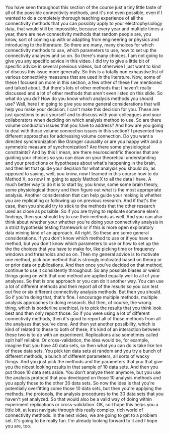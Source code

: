  You have seen throughout this section of the course just a tiny little taste of all of the possible connectivity methods, and it's not even possible, even if I wanted to do a completely thorough teaching experience of all the connectivity methods that you can possibly apply to your electrophysiology data, that would still be impossible, because every year and multiple times a year, there are new connectivity methods that random people are, you know, sort of coming up with or adapting from engineering or physics and introducing to the literature. So there are many, many choices for which connectivity methods to use, which parameters to use, how to set up the connectivity analyses and so on. So there's many choices. I am not going to give you any specific advice in this video. I did try to give a little bit of specific advice in several previous videos, but otherwise I just want to kind of discuss this issue more generally. So this is a totally non exhaustive list of various connectivity measures that are used in the literature. Now, some of these I focused on more in this section, a few other of these I've mentioned and talked about. But there's lots of other methods that I haven't really discussed and a lot of other methods that aren't even listed on this slide. So what do you do? How do you know which analysis methods you should use? Well, here I'm going to give you some general considerations that will help you make your decision. I can't make this decision for you. These are just questions to ask yourself and to discuss with your colleagues and your collaborators when deciding on which analysis method to use. So are there volume conduction issues that you have to address? And how are you going to deal with those volume connection issues in this section? I presented two different approaches for addressing volume connection. Do you want a directed synchronization like Granger causality or are you happy with and a symmetric measure of synchronization? Are there some physiological constraints? And by this I mean, are there neuroscientific theories that are guiding your choices so you can draw on your theoretical understanding and your predictions or hypotheses about what's happening in the brain, and then let that guide your decision for what analysis you should do, as opposed to saying, well, you know, now I learned in this course how to do Method X, so now I'm going to apply Method X to all the data I have. A much better way to do it is to start by, you know, some some brain theory, some physiological theory and then figure out what is the most appropriate analysis. Another consideration that can help guide your making is whether you are replicating or following up on previous research. And if that's the case, then you should try to stick to the methods that the other research used as close as possible. So if you are trying to replicate someone else's findings, then you should try to use their methods as well. And you can also think about whether your whether you're doing your connectivity analysis in a strict hypothesis testing framework or if this is more open exploratory data mining kind of an approach. All right. So these are some general considerations. If you don't know which method to use or if you have a method, but you don't know which parameters to use or how to set up the the the choices that you have to make for, like picking time or frequency windows and thresholds and so on. Then my general advice is to motivate one method, pick one method that is strongly motivated based on theory or or prior data or publications. And then once you've decided on that method, continue to use it consistently throughout. So any possible biases or weird things going on with that one method are applied equally well to all of your analyses. So that is one approach or you can do it another way. You can use a lot of different methods and then report all of the results so you can test out five or six different connectivity analysis methods. But then you should. So if you're doing that, that's fine. I encourage multiple methods, multiple analysis approaches to doing research. But then, of course, the wrong thing, which is borderline unethical, is to pick the results that you think look best and then only report those. So if you were using a lot of different connectivity methods, then it's good to report all of those methods from all the analyses that you've done. And then yet another possibility, which is kind of related to these to both of these, it's kind of an interaction between these two is to do with an experiment. Replications also sometimes called split half reliable. Or cross-validation, the idea would be, for example, imagine that you have 40 data sets, so then what you can do is take like ten of those data sets. You pick ten data sets at random and you try a bunch of different methods, a bunch of different parameters, all sorts of wacky things. And you just pick the methods and the parameters that you that give you the nicest looking results in that sample of 10 data sets. And then you put those 10 data sets aside. You don't analyze them anymore, but you use the analysis protocol that you developed on those 10 analysis methods and you apply those to the other 30 data sets. So now the idea is that you're potentially overfitting some those 10 data sets, but then you're applying the methods, the protocols, the analysis procedures to the 30 data sets that you haven't yet analyzed. So that would also be a valid way of doing within experiment replications or cross-validation. OK, so I hope this helps you a little bit, at least navigate through this really complex, rich world of connectivity methods. In the next video, we are going to get to a problem set. It's going to be really fun. I'm already looking forward to it and I hope you are, too.